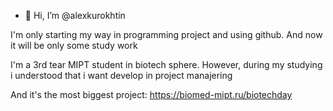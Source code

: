 - 👋 Hi, I’m @alexkurokhtin
  
I'm only starting my way in programming project and using github.
And now it will be only some study work

I'm a 3rd tear MIPT student in biotech sphere. However, during my studying i understood that i want develop in project manajering

And it's the most biggest project: https://biomed-mipt.ru/biotechday

<!---
alexkurokhtin/alexkurokhtin is a ✨ special ✨ repository because its `README.md` (this file) appears on your GitHub profile.
You can click the Preview link to take a look at your changes.
--->
